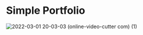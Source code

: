# Simple Portfolio

![2022-03-01 20-03-03 (online-video-cutter com) (1)](https://user-images.githubusercontent.com/26277707/156264230-516a4fcd-ce9d-4002-96ee-4dfc166ad545.gif)
